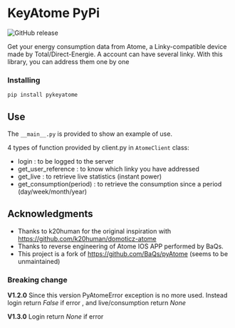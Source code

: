 # KeyAtome PyPi
![GitHub release](https://img.shields.io/github/release/jugla/pyKeyAtome)

Get your energy consumption data from Atome, a Linky-compatible device made by Total/Direct-Energie.
A account can have several linky. With this library, you can address them one by one

### Installing
```
pip install pykeyatome
```

## Use
The `__main__.py` is provided to show an example of use.

4 types of function provided by client.py in `AtomeClient` class:
- login : to be logged to the server
- get_user_reference : to know which linky you have addressed 
- get_live : to retrieve live statistics (instant power)
- get_consumption(period) : to retrieve the consumption since a period (day/week/month/year)

## Acknowledgments
* Thanks to k20human for the original inspiration with https://github.com/k20human/domoticz-atome
* Thanks to reverse engineering of Atome IOS APP performed by BaQs.
* This project is a fork of https://github.com/BaQs/pyAtome (seems to be unmaintained)

### Breaking change
**V1.2.0** Since this version PyAtomeError exception is no more used. Instead login return *False* if error , and live/consumption return *None*

**V1.3.0** Login return *None* if error
